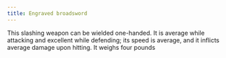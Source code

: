 ```yaml
---
title: Engraved broadsword
---
```


This slashing weapon can be wielded one-handed. It is average while
attacking and excellent while defending; its speed is average, and it
inflicts average damage upon hitting. It weighs four pounds